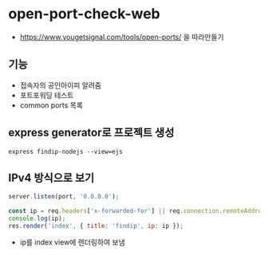 # open-port-check-web

- https://www.yougetsignal.com/tools/open-ports/ 을 따라만들기

## 기능

- 접속자의 공인아이피 알려줌
- 포트포워딩 테스트
- common ports 목록

## express generator로 프로젝트 생성

```
express findip-nodejs --view=ejs
```

## IPv4 방식으로 보기

```js bin/www
server.listen(port, '0.0.0.0');
```

```js routes/index.js
const ip = req.headers['x-forwarded-for'] || req.connection.remoteAddress;
console.log(ip);
res.render('index', { title: 'findip', ip: ip });
```

- ip를 index view에 렌더링하여 보냄
